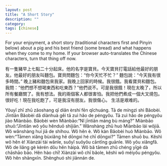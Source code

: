 ```yaml
---
layout: post
title: "A Short Story"
description: ""
category: 
tags: [chinese]
---
```


For your enjoyment, a short story (traditional characters first and Pinyin below) about a pig and his best friend (some bread) and what happens when they come to my home. If your browser auto-translates the Chinese characters, turn that thing off now. 

有一隻豬早上七點二十分起床。他的名字是寶貝。今天寶貝打電話給他最好的朋友。他最好的朋友叫麵包。寶貝問麵包：“你今天忙不忙？” 麵包說：“今天我有很多時間。” 晚上豬和麵包來我家。我晚上回家的時候。我很餓。我看寶貝和麵包。我問：“他們想不想喝東西和吃東西？”他們说不。可是我很餓！現在太晚了，所以所有餐廳關了。我有想法。我的兩個客人都很害怕。我把他們煮成一個大叉燒包。很好吃！現在我吃飽了，可是我沒有朋友。我很傷心。 生活是艰难的。

Yǒuyī zhī zhū zǎoshang qī diǎn èrshí fēn qǐchuáng. Tā de míngzì shì Bǎobèi. Jīntiān Bǎobèi dǎ diànhuà gěi tā zuì hǎo de péngyǒu. Tā zuì hǎo de péngyǒu jiào Miànbāo. Bǎobèi wèn Miànbāo:“Nǐ jīntiān máng bù máng?” Miànbāo shuō:“Jīntiān wǒ yǒu hěnduō shíjiān.” Wǎnshàng zhū huò Miànbāo lái wǒjiā. Wǒ wǎnshàng huí jiā de shíhou. Wǒ hěn è. Wǒ kàn Bǎobèi huò Miànbāo. Wǒ wèn:“Tāmen xiǎng bùxiǎng hē dōngxi hé chī dōngxi?” Tāmen shuō bu. Kěshì wǒ hěn è! Xiànzài tài wǎnle, suǒyǐ suǒyǒu cāntīng guānle. Wǒ yǒu xiǎngfǎ. Wǒ de liǎng gè kèrén dōu hěn hàipà. Wǒ bǎ tāmen zhǔ chéng yīgè dà chāshāo bāo. Hěn hào chī! Xiànzài wǒ chī bǎole, kěshì wǒ méiyǒu péngyǒu. Wǒ hěn shāngxīn. Shēnghuó shì jiānnán de.

